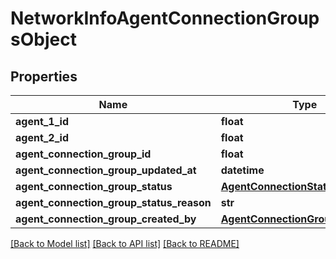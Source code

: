 # NetworkInfoAgentConnectionGroupsObject

## Properties
Name | Type | Description | Notes
------------ | ------------- | ------------- | -------------
**agent_1_id** | **float** |  | 
**agent_2_id** | **float** |  | 
**agent_connection_group_id** | **float** |  | 
**agent_connection_group_updated_at** | **datetime** |  | 
**agent_connection_group_status** | [**AgentConnectionStatus**](AgentConnectionStatus.md) |  | 
**agent_connection_group_status_reason** | **str** |  | [optional] 
**agent_connection_group_created_by** | [**AgentConnectionGroupCreatedBy**](AgentConnectionGroupCreatedBy.md) |  | 

[[Back to Model list]](../README.md#documentation-for-models) [[Back to API list]](../README.md#documentation-for-api-endpoints) [[Back to README]](../README.md)

